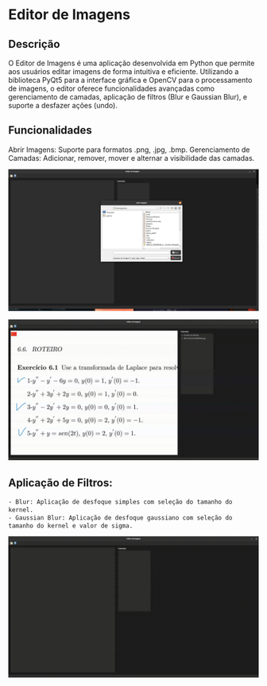 # Editor de Imagens

## Descrição

O Editor de Imagens é uma aplicação desenvolvida em Python que permite aos usuários editar imagens de forma intuitiva e eficiente. Utilizando a biblioteca PyQt5 para a interface gráfica e OpenCV para o processamento de imagens, o editor oferece funcionalidades avançadas como gerenciamento de camadas, aplicação de filtros (Blur e Gaussian Blur), e suporte a desfazer ações (undo).

## Funcionalidades

Abrir Imagens: Suporte para formatos .png, .jpg, .bmp.
Gerenciamento de Camadas: Adicionar, remover, mover e alternar a visibilidade das camadas.

![](docs/busca_arquivo.png)


![](docs/controle_camada.gif)


## Aplicação de Filtros:
    - Blur: Aplicação de desfoque simples com seleção do tamanho do kernel.
    - Gaussian Blur: Aplicação de desfoque gaussiano com seleção do tamanho do kernel e valor de sigma.


![](docs/aplica_blur.gif)

